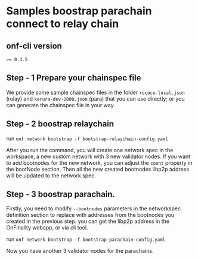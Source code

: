 # Samples boostrap parachain connect to relay chain

## onf-cli version
`>= 0.3.5`

## Step - 1 Prepare your chainspec file

We provide some sample chainspec files in the folder `rococo-local.json` (relay) and `karura-dev-2000.json` (para) that you can use directly; or you can generate the chainspec file in your way.


## Step - 2 boostrap relaychain

run `onf network bootstrap -f bootstrap-relaychain-config.yaml`

After you run the command, you will create one network spec in the workspace, a new custom network with 3 new validator nodes. If you want to add bootnodes for the new network, you can adjust the `count` property in the bootNode section. Then all the new created bootnodes libp2p address will be updated to the network spec.


## Step - 3 boostrap parachain. 

Firstly, you need to modify `--bootnodes` parameters in the networkspec definition section to replace with addresses from the bootnodes you created in the previous step. you can get the libp2p address in the OnFinality webapp, or via cli tool.

run `onf network bootstrap -f bootstrap-parachain-config.yaml`

Now you have another 3 validator nodes for the parachains.
